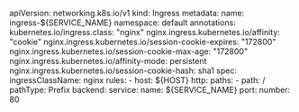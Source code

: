 apiVersion: networking.k8s.io/v1
kind: Ingress
metadata:
  name: ingress-${SERVICE_NAME}
  namespace: default
  annotations:
    kubernetes.io/ingress.class: "nginx"
    nginx.ingress.kubernetes.io/affinity: "cookie"
    nginx.ingress.kubernetes.io/session-cookie-expires: "172800"
    nginx.ingress.kubernetes.io/session-cookie-max-age: "172800"
    nginx.ingress.kubernetes.io/affinity-mode: persistent
    nginx.ingress.kubernetes.io/session-cookie-hash: sha1
spec:
  ingressClassName: nginx
  rules:
    - host: ${HOST}
      http:
        paths:
          - path: /
            pathType: Prefix
            backend:
              service:
                name: ${SERVICE_NAME}
                port:
                  number: 80
